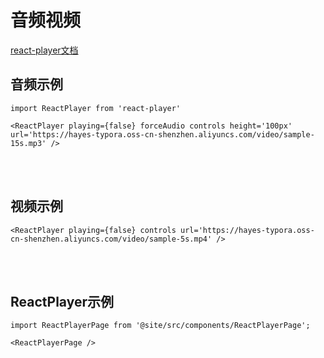 # 音频视频
[react-player文档](https://www.npmjs.com/package/react-player)

## 音频示例
```mdx-code-block
import ReactPlayer from 'react-player'

<ReactPlayer playing={false} forceAudio controls height='100px' url='https://hayes-typora.oss-cn-shenzhen.aliyuncs.com/video/sample-15s.mp3' />
```
<br></br>
## 视频示例
```mdx-code-block
<ReactPlayer playing={false} controls url='https://hayes-typora.oss-cn-shenzhen.aliyuncs.com/video/sample-5s.mp4' />
```

<br></br>
## ReactPlayer示例
```mdx-code-block
import ReactPlayerPage from '@site/src/components/ReactPlayerPage';

<ReactPlayerPage />
```